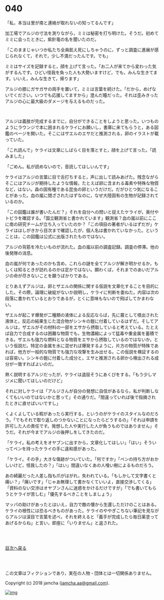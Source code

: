 # 040

「私，本当は里が南と連絡が取れないの知ってるんです」  

加工場でアルジの寸法を測りながら，ミミは秘密を打ち明けた。そうだ。初めてミミに会ったときに，紫針竜の名を聞いたのだ。  

「このままじゃいつか私たち全員飢え死にしちゃうのに，ずっと調査に進展が感じられなくて，それで，少し不満だったんです。でも」  

ミミはサイズを記録すると，顔を上げて言った。「お二人が来てから変わった気がするんです。ひどい怪我を負った人も大勢いますけど，でも，みんな生きてます。いいえ，みんな生きて，帰ります」  

アルジの膝にガサガサの両手を置いて，ミミは言葉を続けた。「だから，めげないでください。いつでも応援してますから」澄んだ瞳だった。それは歪みきったアルジの心に最大級のダメージを与えるものだった。  

<br>  

アルジは義肢が完成するまでに，自分ができることをしようと思った。いつものようにラウンジで本に囲まれるケライにお願いし，書庫に来てもらうと，ある図鑑のページを開いた。そこにはザエルのエサだと推測される，卵のイラストが載っていた。  

「これ読んで」ケライは文章にしばらく目を落とすと，顔を上げて言った。「読みました」  

「ごめん。私が読めないので，音読してほしいんです」  

ケライはアルジの言葉に目で舌打ちすると，声に出して読みあげた。残念ながらそこにはアルジが期待したような情報，たとえば卵に含まれる毒素や特殊な物質など，はない。森の固有種である昆虫の卵というだけだ。だがひとつ気になることがあった。血の嵐に閉ざされたはずなのに，なぜ大陸固有の生物が記録されているのか。  

「この図鑑は誰が書いたんだ？」それを自分への問いと捉えたケライが，奥付やトビラを確認する。「国立観測省と書かれています」観測省？血の嵐以前にここに南の研究チームが立ち入っていたのか？「この項目の著者がいるはずだが」ケライははしがきから目次まで確認したが，個人名は書かれていなかった。ということは，この図鑑は公式に出版されたものではない。  

アルジの背筋を冷たいものが流れた。血の嵐以前の調査記録。調査の停滞。他の後発隊の消息。  

血の嵐が何であったのかも含め，これらの謎を全てアルジが解き明かせるか，もしくは知るときが訪れるのかは定かではない。願わくば，それまでのあいだアルジの命が尽きないことを願うばかりである。  

とりあえずアルジは，卵とザエルの関係に関する仮説を文章化することを目的にした。その際，論理に破綻がないか説明し，ケライに判断を委ねた。内容は次の段落に書かれているとおりであるが，とくに意味もないので飛ばしてかまわない。  

ザエルが起こす爆発が二種類の液体による反応ならば，先に霧として噴出された液体と，反応の結果生じた混合物がシンキの鎧に付着しているはずだ。そしてアルジは，ザエルがその材料の一部をエサから摂取していると考えている。たとえば自力で合成するのは困難な物質でも，生物濃縮によって猛毒や重金属を蓄積できる。ザエルも強力な燃料となる物質をエサから摂取しているのではないか，という仮説だ。特定の金属を水に混ぜれば爆発するように，片方の物質が特殊であれば，他方が一般的な物質でも強力な攻撃を生み出せる。この仮説を検証するのは容易い。シンキの鎧に付着した成分と，エサと推測される卵から検出される成分が一致すればよいのだ。  

熱く説明するアルジだったが，ケライは退屈そうにあくびをする。「もう少しマジメに聞いてほしいのだけど」  

それに対しケライは「アルジさんが自分の発想に自信があるなら，私が判断しなくてもいいのではないかと思って」その通りだ。「間違っていれば後で指摘されたときに直せばいいですし」  

くよくよしている暇があったら実行する，というのがケライのスタイルなのだろう。「でもそれで取り返しのつかないことになったらどうするの」「それは申請を許可した人の責任です。発想した人や実行した人が負うものではありません」そうだ。それが今までアルジの後押しをしてきたのだ。  

「ケライ。私の考えをオヤブンに出すから，文章化してほしい」「はい」そういってペンを持ったケライの手に違和感があった。  

「ケライ。その手」大きな傷跡がついていた。「何ですか」「ペンの持ち方がおかしいけど，怪我したの？」「はい」間違いなくあの人喰い樹によるものだろう。  

あの綺麗だった人差し指も爪がはがれ，失われている。「もしかして文字書くと痛い？」「痛いです」「じゃあ無理して書かなくていいよ，直接交渉してくる」「資料のない交渉はオヤブンさんに迷惑をかけるだけですが」「でも書いてもらうとケライが苦しむ」「優先するべきことをしましょう」  

マッパの助けがあったとはいえ，自力で敵の懐から生還しただけのことはある。ケライの根性には恐るべきものがあった。ケライのややぎこちない筆記を見ながらアルジは涙目で言葉を述べ，それを終えると「義手が完成したら毎日薬塗ってあげるからね」と言い，即座に「いりません」と返された。  

<br>  
<br>  

[目次へ戻る](https://github.com/jamcha-aa/OblivionReports/blob/master/README.md)  

<br>  
<br>  

この文章はフィクションであり，実在の人物・団体とは一切関係ありません。  

Copyright (c) 2018 jamcha (jamcha.aa@gmail.com).  

[![img](http://i.creativecommons.org/l/by-nc-sa/4.0/88x31.png)](http://creativecommons.org/licenses/by-nc-sa/4.0/deed)